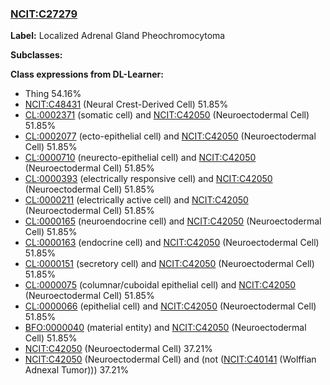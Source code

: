
### [NCIT:C27279](http://purl.obolibrary.org/obo/NCIT_C27279)
**Label:** Localized Adrenal Gland Pheochromocytoma

**Subclasses:** 

**Class expressions from DL-Learner:**

- Thing 54.16%
- [NCIT:C48431](http://purl.obolibrary.org/obo/NCIT_C48431) (Neural Crest-Derived Cell) 51.85%
- [CL:0002371](http://purl.obolibrary.org/obo/CL_0002371) (somatic cell) and [NCIT:C42050](http://purl.obolibrary.org/obo/NCIT_C42050) (Neuroectodermal Cell) 51.85%
- [CL:0002077](http://purl.obolibrary.org/obo/CL_0002077) (ecto-epithelial cell) and [NCIT:C42050](http://purl.obolibrary.org/obo/NCIT_C42050) (Neuroectodermal Cell) 51.85%
- [CL:0000710](http://purl.obolibrary.org/obo/CL_0000710) (neurecto-epithelial cell) and [NCIT:C42050](http://purl.obolibrary.org/obo/NCIT_C42050) (Neuroectodermal Cell) 51.85%
- [CL:0000393](http://purl.obolibrary.org/obo/CL_0000393) (electrically responsive cell) and [NCIT:C42050](http://purl.obolibrary.org/obo/NCIT_C42050) (Neuroectodermal Cell) 51.85%
- [CL:0000211](http://purl.obolibrary.org/obo/CL_0000211) (electrically active cell) and [NCIT:C42050](http://purl.obolibrary.org/obo/NCIT_C42050) (Neuroectodermal Cell) 51.85%
- [CL:0000165](http://purl.obolibrary.org/obo/CL_0000165) (neuroendocrine cell) and [NCIT:C42050](http://purl.obolibrary.org/obo/NCIT_C42050) (Neuroectodermal Cell) 51.85%
- [CL:0000163](http://purl.obolibrary.org/obo/CL_0000163) (endocrine cell) and [NCIT:C42050](http://purl.obolibrary.org/obo/NCIT_C42050) (Neuroectodermal Cell) 51.85%
- [CL:0000151](http://purl.obolibrary.org/obo/CL_0000151) (secretory cell) and [NCIT:C42050](http://purl.obolibrary.org/obo/NCIT_C42050) (Neuroectodermal Cell) 51.85%
- [CL:0000075](http://purl.obolibrary.org/obo/CL_0000075) (columnar/cuboidal epithelial cell) and [NCIT:C42050](http://purl.obolibrary.org/obo/NCIT_C42050) (Neuroectodermal Cell) 51.85%
- [CL:0000066](http://purl.obolibrary.org/obo/CL_0000066) (epithelial cell) and [NCIT:C42050](http://purl.obolibrary.org/obo/NCIT_C42050) (Neuroectodermal Cell) 51.85%
- [BFO:0000040](http://purl.obolibrary.org/obo/BFO_0000040) (material entity) and [NCIT:C42050](http://purl.obolibrary.org/obo/NCIT_C42050) (Neuroectodermal Cell) 51.85%
- [NCIT:C42050](http://purl.obolibrary.org/obo/NCIT_C42050) (Neuroectodermal Cell) 37.21%
- [NCIT:C42050](http://purl.obolibrary.org/obo/NCIT_C42050) (Neuroectodermal Cell) and (not ([NCIT:C40141](http://purl.obolibrary.org/obo/NCIT_C40141) (Wolffian Adnexal Tumor))) 37.21%


